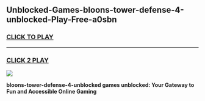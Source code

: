 
## Unblocked-Games-bloons-tower-defense-4-unblocked-Play-Free-a0sbn
<h3>
<a href="https://premium76.site?title=bloons-tower-defense-4-unblocked&ref=23A">CLICK TO PLAY</a></h3>
<hr>

<h3>
<a href="https://premium76.site?title=bloons-tower-defense-4-unblocked&ref=23A">CLICK 2 PLAY</a>
  
</h3>

<a href="https://premium76.site?title=bloons-tower-defense-4-unblocked&ref=23A"><img src="https://clearcache.store/games.png"></a>


**bloons-tower-defense-4-unblocked games unblocked: Your Gateway to Fun and Accessible Online Gaming**
